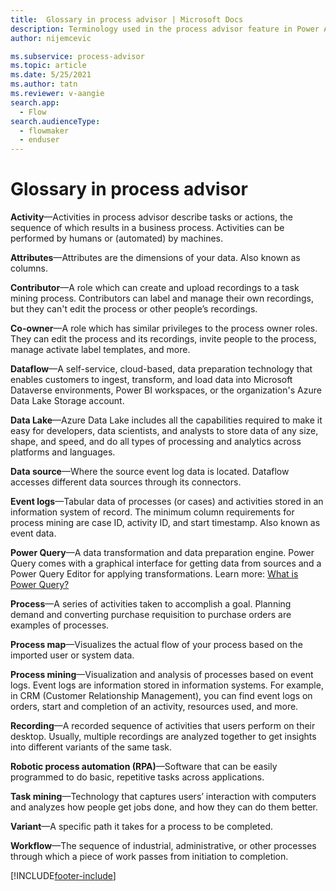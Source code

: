 ```yaml
---
title:  Glossary in process advisor | Microsoft Docs
description: Terminology used in the process advisor feature in Power Automate.
author: nijemcevic 

ms.subservice: process-advisor
ms.topic: article
ms.date: 5/25/2021
ms.author: tatn
ms.reviewer: v-aangie
search.app: 
  - Flow
search.audienceType: 
  - flowmaker
  - enduser
---
```


# Glossary in process advisor

**Activity**&mdash;Activities in process advisor describe tasks or actions, the sequence of which results in a business process. Activities can be performed by humans or (automated) by machines.

**Attributes**&mdash;Attributes are the dimensions of your data. Also known as columns.

**Contributor**&mdash;A role which can create and upload recordings to a task mining process. Contributors can label and manage their own recordings, but they can't edit the process or other people’s recordings.

**Co-owner**&mdash;A role which has similar privileges to the process owner roles. They can edit the process and its recordings, invite people to the process, manage activate label templates, and more. 

**Dataflow**&mdash;A self-service, cloud-based, data preparation technology that enables customers to ingest, transform, and load data into Microsoft Dataverse environments, Power BI workspaces, or the organization's Azure Data Lake Storage account.

**Data Lake**&mdash;Azure Data Lake includes all the capabilities required to make it easy for developers, data scientists, and analysts to store data of any size, shape, and speed, and do all types of processing and analytics across platforms and languages.

**Data source**&mdash;Where the source event log data is located. Dataflow accesses different data sources through its connectors.

**Event logs**&mdash;Tabular data of processes (or cases) and activities stored in an information system of record. The minimum column requirements for process mining are case ID, activity ID, and start timestamp. Also known as event data.

**Power Query**&mdash;A data transformation and data preparation engine. Power Query comes with a graphical interface for getting data from sources and a Power Query Editor for applying transformations. Learn more: [What is Power Query?](/power-query/power-query-what-is-power-query)

**Process**&mdash;A series of activities taken to accomplish a goal. Planning demand and converting purchase requisition to purchase orders are examples of processes. 

**Process map**&mdash;Visualizes the actual flow of your process based on the imported user or system data.

**Process mining**&mdash;Visualization and analysis of processes based on event logs. Event logs are information stored in information systems. For example, in CRM (Customer Relationship Management), you can find event logs on orders, start and completion of an activity, resources used, and more.

**Recording**&mdash;A recorded sequence of activities that users perform on their desktop. Usually, multiple recordings are analyzed together to get insights into different variants of the same task.

**Robotic process automation (RPA)**&mdash;Software that can be easily programmed to do basic, repetitive tasks across applications.

**Task mining**&mdash;Technology that captures users’ interaction with computers and analyzes how people get jobs done, and how they can do them better.

**Variant**&mdash;A specific path it takes for a process to be completed.

**Workflow**&mdash;The sequence of industrial, administrative, or other processes through which a piece of work passes from initiation to completion.

[!INCLUDE[footer-include](includes/footer-banner.md)]
